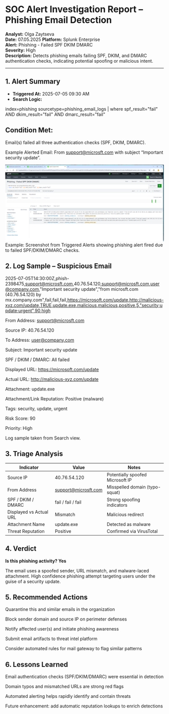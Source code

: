 # SOC Alert Investigation Report – Phishing Email Detection

**Analyst:** Olga Zaytseva  
**Date:** 07.05.2025 
**Platform:** Splunk Enterprise  
**Alert:** Phishing - Failed SPF DKIM DMARC  
**Severity:** High  
**Description:** Detects phishing emails failing SPF, DKIM, and DMARC authentication checks, indicating potential spoofing or malicious intent.

---

## 1. Alert Summary

- **Triggered At:** 2025-07-05 09:30 AM  
- **Search Logic:**

index=phishing sourcetype=phishing_email_logs
| where spf_result="fail" AND dkim_result="fail" AND dmarc_result="fail"

## Condition Met:
Email(s) failed all three authentication checks (SPF, DKIM, DMARC).

Example Alerted Email:
From support@microsft.com with subject “Important security update”.

![Triggered Alerts View](https://github.com/LogLogic/SIEMDashboardsDetectionEngineering/blob/main/PhishingEmailAnalysisSplunk/screenshots/alert_triggered_phishing_fail_auth.png)
Example: Screenshot from Triggered Alerts showing phishing alert fired due to failed SPF/DKIM/DMARC checks.

## 2. Log Sample – Suspicious Email

2025-07-05T14:30:00Z,phish-2398475,support@microsft.com,40.76.54.120,support@microsft.com,user@company.com,"Important security update","from microsft.com (40.76.54.120) by mx.company.com",fail,fail,fail,https://microsoft.com/update,http://malicious-xyz.com/update,TRUE,update.exe,malicious,malicious,positive,5,"security;update;urgent",90,high

From Address: support@microsft.com

Source IP: 40.76.54.120

To Address: user@company.com

Subject: Important security update

SPF / DKIM / DMARC: All failed

Displayed URL: https://microsoft.com/update

Actual URL: http://malicious-xyz.com/update

Attachment: update.exe

Attachment/Link Reputation: Positive (malware)

Tags: security, update, urgent

Risk Score: 90

Priority: High

Log sample taken from Search view.

## 3. Triage Analysis

| Indicator               | Value                                               | Notes                            |
| ----------------------- | --------------------------------------------------- | -------------------------------- |
| Source IP               | 40.76.54.120                                        | Potentially spoofed Microsoft IP |
| From Address            | [support@microsft.com](mailto:support@microsft.com) | Misspelled domain (typo-squat)   |
| SPF / DKIM / DMARC      | fail / fail / fail                                  | Strong spoofing indicators       |
| Displayed vs Actual URL | Mismatch                                            | Malicious redirect               |
| Attachment Name         | update.exe                                          | Detected as malware              |
| Threat Reputation       | Positive                                            | Confirmed via VirusTotal         |

## 4. Verdict
**Is this phishing activity? Yes**

The email uses a spoofed sender, URL mismatch, and malware-laced attachment.
High confidence phishing attempt targeting users under the guise of a security update.

## 5. Recommended Actions
Quarantine this and similar emails in the organization

Block sender domain and source IP on perimeter defenses

Notify affected user(s) and initiate phishing awareness

Submit email artifacts to threat intel platform

Consider automated rules for mail gateway to flag similar patterns

## 6. Lessons Learned
Email authentication checks (SPF/DKIM/DMARC) were essential in detection

Domain typos and mismatched URLs are strong red flags

Automated alerting helps rapidly identify and contain threats

Future enhancement: add automatic reputation lookups to enrich detections
